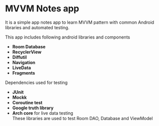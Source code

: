 
# MVVM Notes app
It is a simple app notes app to learn MVVM pattern with common Android libraries and automated testing.  

This app includes following android libraries and components   

- __Room Database__
- __RecyclerView__
- __Diffutil__
- __Navigation__
- __LiveData__
- __Fragments__

Dependencies used for testing  
- __JUnit__
- __Mockk__
- __Coroutine test__
- __Google truth library__
- __Arch core__ for live data testing  
These libraries are used to test Room DAO, Database and ViewModel
